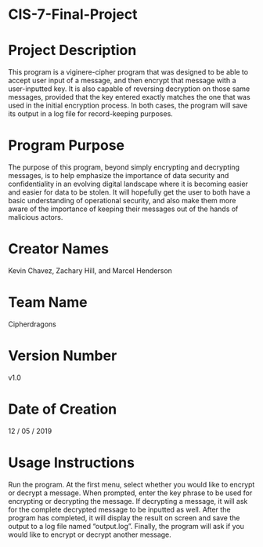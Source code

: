 # CIS-7-Final-Project

# Project Description

This program is a viginere-cipher program that was designed to be able to accept user input of a message, and then encrypt that message with a user-inputted key. It is also capable of reversing decryption on those same messages, provided that the key entered exactly matches the one that was used in the initial encryption process. In both cases, the program will save its output in a log file for record-keeping purposes.

# Program Purpose

The purpose of this program, beyond simply encrypting and decrypting messages, is to help emphasize the importance of data security and confidentiality in an evolving digital landscape where it is becoming easier and easier for data to be stolen. It will hopefully get the user to both have a basic understanding of operational security, and also make them more aware of the importance of keeping their messages out of the hands of malicious actors.

# Creator Names

Kevin Chavez, Zachary Hill, and Marcel Henderson

# Team Name
Cipherdragons

# Version Number

v1.0

# Date of Creation

12 / 05 / 2019

# Usage Instructions

Run the program.
At the first menu, select whether you would like to encrypt or decrypt a message.
When prompted, enter the key phrase to be used for encrypting or decrypting the message.
	If decrypting a message, it will ask for the complete decrypted message to be inputted as well.
After the program has completed, it will display the result on screen and save the output to a log file named “output.log”.
Finally, the program will ask if you would like to encrypt or decrypt another message.
